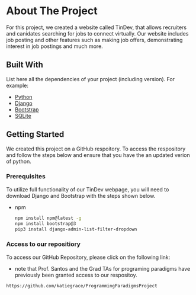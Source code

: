 # About The Project

For this project, we created a website called TinDev, that allows recruiters and canidates searching for jobs to connect virtually. Our website includes job posting and other features such as making job offers, demonstrating interest in job postings and much more. 

## Built With
List here all the dependencies of your project (including version). For example:

* [Python](https://www.python.org/)
* [Django](https://www.djangoproject.com/)
* [Bootstrap](https://getbootstrap.com)
* [SQLite](https://www.sqlite.org/)



## Getting Started

We created this project on a GitHub respoitory. To access the respository and follow the steps below and ensure that you have the an updated verion of python.

### Prerequisites

To utilize full functionality of our TinDev webpage, you will need to download Django and Bootstrap with the steps shown below.
* npm
  ```sh
  npm install npm@latest -g
  npm install bootstrap@3
  pip3 install django-admin-list-filter-dropdown
  ```

### Access to our repositiory

To access our GitHub Repository, please click on the following link:
* note that Prof. Santos and the Grad TAs for programing paradigms have previously been granted access to our respositoy. 
```sh
https://github.com/katiegrace/ProgrammingParadigmsProject
```
